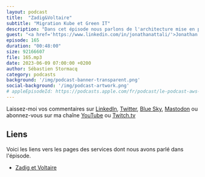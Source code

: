 ```yaml
---
layout: podcast
title:  "Zadig&Voltaire"
subtitle: "Migration Kube et Green IT"
description: "Dans cet épisode nous parlons de l'architecture mise en place pour les canaux de ventes numériques chez Zadig&Voltaire, une marque que les amateurs de mode et de \"effortless luxury\" connaissent bien. On parle de leur migration d'un cluster Kube vers AWS, de leur experience en matière de autoscaling avec des pics de charge jusqu'à 20x la normale. On y parle aussi de leur utilisation de Graviton et des instances EC2 Spot. Enfin, nous évoquons leur utilisation de CloudFront, de Lambda et de leur évolution vers le serverless."
guest: "<a href='https://www.linkedin.com/in/jonathanattali/'>Jonathan Attali</a>, Chief Marketing & Digital Officer et <a href='https://www.linkedin.com/in/michaelbouvy/'>Michael Bouvy</a>, CTO Digital, tous deux chez Zadig&Voltaire"
episode: 165
duration: "00:48:00"
size: 92166607
file: 165.mp3
date: 2023-06-09 07:00:00 +0200
author: Sébastien Stormacq
category: podcasts
background: '/img/podcast-banner-transparent.png'
social-background: '/img/podcast-artwork.png'
# appleEpisodeId: https://podcasts.apple.com/fr/podcast/le-podcast-aws-en-français/id1452118442
---
```


Laissez-moi vos commentaires sur [LinkedIn](https://www.linkedin.com/in/sebastienstormacq/), [Twitter](https://twitter.com/sebsto), [Blue Sky](https://bsky.app/profile/sebsto.bsky.social), [Mastodon](https://awscommunity.social/@sebsto) ou abonnez-vous sur ma chaîne [YouTube](https://www.youtube.com/sebsto) ou [Twitch.tv](https://www.twitch.tv/sebAWS)

## Liens

Voici les liens vers les pages des services dont nous avons parlé dans l'épisode.

- [Zadig et Voltaire](https://zadig-et-voltaire.com/)


